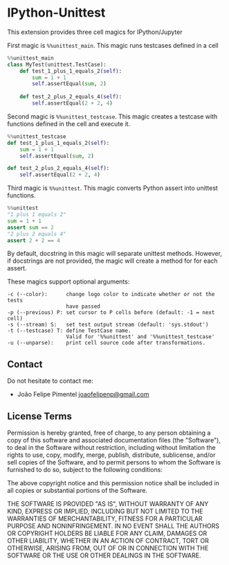 IPython-Unittest
==========

This extension provides three cell magics for IPython/Jupyter


First magic is `%%unittest_main`. This magic runs testcases defined in a cell

```python
%%unittest_main
class MyTest(unittest.TestCase):
    def test_1_plus_1_equals_2(self):
        sum = 1 + 1
        self.assertEqual(sum, 2)
	
    def test_2_plus_2_equals_4(self):
        self.assertEqual(2 + 2, 4)
```

Second magic is `%%unittest_testcase`. This magic creates a testcase with
functions defined in the cell and execute it.

```python
%%unittest_testcase
def test_1_plus_1_equals_2(self):
    sum = 1 + 1
    self.assertEqual(sum, 2)

def test_2_plus_2_equals_4(self):
    self.assertEqual(2 + 2, 4)
```

Third magic is `%%unittest`. This magic converts Python assert into
unittest functions.

```python
%%unittest
"1 plus 1 equals 2"
sum = 1 + 1
assert sum == 2
"2 plus 2 equals 4"
assert 2 + 2 == 4
```

By default, docstring in this magic will separate unittest methods.
However, if docstrings are not provided, the magic will create a method for
for each assert.

These magics support optional arguments:
```
-c (--color):      change logo color to indicate whether or not the tests
                   have passed
-p (--previous) P: set cursor to P cells before (default: -1 = next cell)
-s (--stream) S:   set test output stream (default: 'sys.stdout')
-t (--testcase) T: define TestCase name.
                   Valid for '%%unittest' and '%%unittest_testcase'
-u (--unparse):    print cell source code after transformations.
```


Contact
----

Do not hesitate to contact me:

* João Felipe Pimentel <joaofelipenp@gmail.com>

License Terms
-------------

Permission is hereby granted, free of charge, to any person obtaining a copy of
this software and associated documentation files (the "Software"), to deal in
the Software without restriction, including without limitation the rights to
use, copy, modify, merge, publish, distribute, sublicense, and/or sell copies of
the Software, and to permit persons to whom the Software is furnished to do so,
subject to the following conditions:

The above copyright notice and this permission notice shall be included in all
copies or substantial portions of the Software.

THE SOFTWARE IS PROVIDED "AS IS", WITHOUT WARRANTY OF ANY KIND, EXPRESS OR
IMPLIED, INCLUDING BUT NOT LIMITED TO THE WARRANTIES OF MERCHANTABILITY, FITNESS
FOR A PARTICULAR PURPOSE AND NONINFRINGEMENT. IN NO EVENT SHALL THE AUTHORS OR
COPYRIGHT HOLDERS BE LIABLE FOR ANY CLAIM, DAMAGES OR OTHER LIABILITY, WHETHER
IN AN ACTION OF CONTRACT, TORT OR OTHERWISE, ARISING FROM, OUT OF OR IN
CONNECTION WITH THE SOFTWARE OR THE USE OR OTHER DEALINGS IN THE SOFTWARE.


